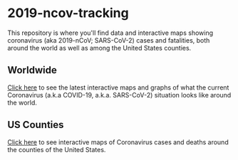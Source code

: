 # 2019-ncov-tracking

This repository is where you'll find data and interactive maps showing coronavirus (aka 2019-nCoV; SARS-CoV-2) cases and fatalities, both around the world as well as among the United States counties.

## Worldwide
[Click here](https://raw.githack.com/rcberg/2019-ncov-tracking/master/sars-cov-2-interactive.html) to see the latest interactive maps and graphs of what the current Coronavirus (a.k.a COVID-19, a.k.a. SARS-CoV-2) situation looks like around the world.

## US Counties 
[Click here](https://raw.githack.com/rcberg/2019-ncov-tracking/master/sars-cov-2-interactive-uscounties.html) to see interactive maps of Coronavirus cases and deaths around the counties of the United States.
